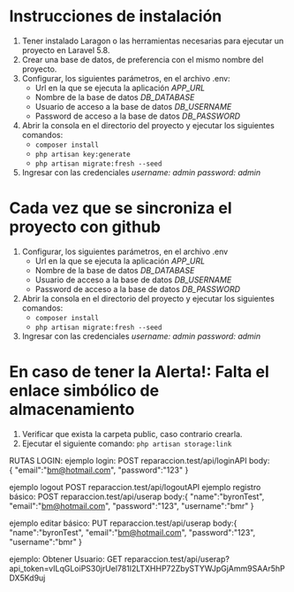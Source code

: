 # Instrucciones de instalación
1. Tener instalado Laragon o las herramientas necesarias para ejecutar un proyecto en Laravel 5.8.
2. Crear una base de datos, de preferencia con el mismo nombre del proyecto.
3. Configurar, los siguientes parámetros, en el archivo .env:
    - Url en la que se ejecuta la aplicación *APP_URL*
    - Nombre de la base de datos *DB_DATABASE*
    - Usuario de acceso a la base de datos *DB_USERNAME*
    - Password de acceso a la base de datos *DB_PASSWORD*
4. Abrir la consola en el directorio del proyecto y ejecutar los siguientes comandos:
    - `composer install`
    - `php artisan key:generate`
    - `php artisan migrate:fresh --seed`
5. Ingresar con las credenciales 
    *username: admin*
    *password: admin*

# Cada vez que se sincroniza el proyecto con github
1. Configurar, los siguientes parámetros, en el archivo .env
    - Url en la que se ejecuta la aplicación *APP_URL*
    - Nombre de la base de datos *DB_DATABASE*
    - Usuario de acceso a la base de datos *DB_USERNAME*
    - Password de acceso a la base de datos *DB_PASSWORD*
2. Abrir la consola en el directorio del proyecto y ejecutar los siguientes comandos:
    - `composer install`
    - `php artisan migrate:fresh --seed`
3. Ingresar con las credenciales 
    *username: admin*
    *password: admin*

# En caso de tener la Alerta!: Falta el enlace simbólico de almacenamiento
1. Verificar que exista la carpeta public, caso contrario crearla.
2. Ejecutar el siguiente comando: `php artisan storage:link`

RUTAS LOGIN:
ejemplo login:
POST reparaccion.test/api/loginAPI
body: 	
    {   "email":"bm@hotmail.com",
        "password":"123"
    }

ejemplo logout
POST reparaccion.test/api/logoutAPI
ejemplo registro básico:
POST reparaccion.test/api/userap
body:{
	"name":"byronTest",
	"email":"bm@hotmail.com",
	"password":"123",
	"username":"bmr"
}

ejemplo editar básico:
PUT reparaccion.test/api/userap
body:{
	"name":"byronTest",
	"email":"bm@hotmail.com",
	"password":"123",
	"username":"bmr"
}




ejemplo: Obtener Usuario:
GET reparaccion.test/api/userap?api_token=vILqGLoiPS30jrUel781l2LTXHHP72ZbySTYWJpGjAmm9SAAr5hPDX5Kd9uj







